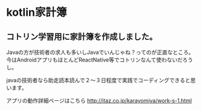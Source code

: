 # kotlin家計簿
## コトリン学習用に家計簿を作成しました。

Javaの方が技術者の求人も多いしJavaでいんじゃね？ってのが正直なところ。
今はAndroidアプリもほとんどReactNative等でコトリンなんて使わないだろうし。

javaの技術者なら助走読本読んで２〜３日程度で実践でコーディングできると思います。

アプリの動作詳細ページはこちら
http://itaz.co.jp/karayomiya/work-s-1.html
